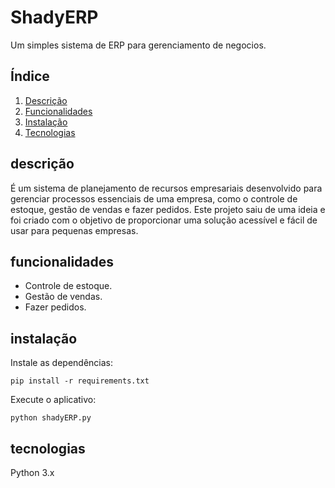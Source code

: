 # ShadyERP

Um simples sistema de ERP para gerenciamento de negocios.

## Índice

1. [Descrição](#descrição)
2. [Funcionalidades](#funcionalidades)
3. [Instalação](#instalação)
4. [Tecnologias](#tecnologias)

## descrição

É um sistema de planejamento de recursos empresariais desenvolvido para gerenciar processos essenciais de uma empresa, como o controle de estoque, gestão de vendas e fazer pedidos. Este projeto saiu de uma ideia e foi criado com o objetivo de proporcionar uma solução acessível e fácil de usar para pequenas empresas.

## funcionalidades

- Controle de estoque.
- Gestão de vendas.
- Fazer pedidos.

## instalação


Instale as dependências: 
```
pip install -r requirements.txt
```

Execute o aplicativo: 
```
python shadyERP.py
```

## tecnologias

Python 3.x
